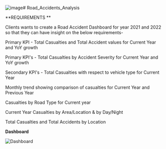 ![image](https://github.com/TatsavChovatiya/Road_Accidents_Analysis/assets/53991557/86bca89f-da6e-4992-8b49-f779c031106c)# Road_Accidents_Analysis

   **REQUIREMENTS **

Clients wants to create a Road Accident Dashboard for year 2021 and 2022 so that they can have insight on the below requirements-

Primary KPI - Total Casualties and Total Accident values for Current Year and YoY growth

Primary KPI's - Total Casualties by Accident Severity for Current Year and YoY growth

Secondary KPI's - Total Casualties with respect to vehicle type for Current Year

Monthly trend showing comparison of casualties for Current Year and Previous Year

Casualties by Road Type for Current year

Current Year Casualties by Area/Location & by Day/Night

Total Casualties and Total Accidents by Location

  **Dashboard**

  ![Dashboard](https://github.com/TatsavChovatiya/Road_Accidents_Analysis/assets/53991557/99265b75-c615-4b30-b64c-a697b5f6f31b)
